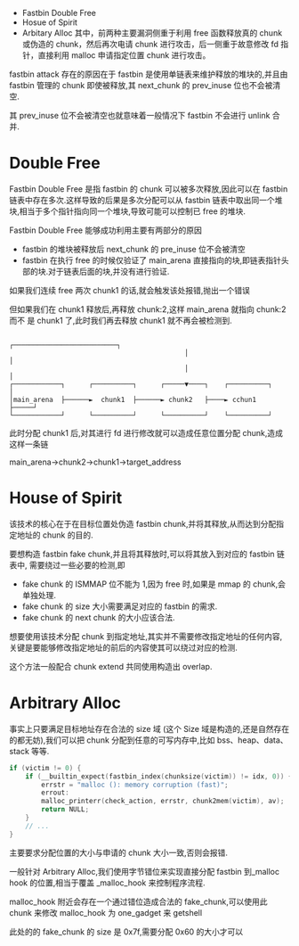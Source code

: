 - Fastbin Double Free
- Hosue of Spirit
- Arbitary Alloc
  其中，前两种主要漏洞侧重于利用 free 函数释放真的 chunk 或伪造的 chunk，然后再次电请 chunk 进行攻击，后一侧重于故意修改 fd 指针，直接利用 malloc 申请指定位置 chunk 进行攻击。

fastbin attack 存在的原因在于 fastbin 是使用单链表来维护释放的堆块的,并且由 fastbin
管理的 chunk 即使被释放,其 next_chunk 的 prev_inuse 位也不会被清空.

其 prev_inuse 位不会被清空也就意味着一般情况下 fastbin 不会进行 unlink 合并.

# Double Free

Fastbin Double Free 是指 fastbin 的 chunk 可以被多次释放,因此可以在 fastbin 链表中存在多次.这样导致的后果是多次分配可以从 fastbin 链表中取出同一个堆块,相当于多个指针指向同一个堆块,导致可能可以控制已 free 的堆块.

Fastbin Double Free 能够成功利用主要有两部分的原因

- fastbin 的堆块被释放后 next_chunk 的 pre_inuse 位不会被清空
- fastbin 在执行 free 的时候仅验证了 main_arena 直接指向的块,即链表指针头部的块.对于链表后面的块,并没有进行验证.

如果我们连续 free 两次 chunk1 的话,就会触发该处报错,抛出一个错误

但如果我们在 chunk1 释放后,再释放 chunk:2,这样 main_arena 就指向 chunk:2 而不
是 chunk1 了,此时我们再去释放 chunk1 就不再会被检测到.

```
                                            ┌──────────────────────────┐
                                            │                          │
                                            │                          │
┌────────────┐      ┌──────────┐      ┌─────▼────┐    ┌──────────┐     │
│main_arena  ├──────►  chunk1  ├──────► chunk2   ├────► cchun1   ├─────┘
└────────────┘      └──────────┘      └──────────┘    └──────────┘
```

此时分配 chunk1 后,对其进行 fd 进行修改就可以造成任意位置分配 chunk,造成这样一条链

main_arena->chunk2->chunk1->target_address

# House of Spirit

该技术的核心在于在目标位置处伪造 fastbin chunk,并将其释放,从而达到分配指定地址的 chunk 的目的.

要想构造 fastbin fake chunk,并且将其释放时,可以将其放入到对应的 fastbin 链表中, 需要绕过一些必要的检测,即

- fake chunk 的 ISMMAP 位不能为 1,因为 free 时,如果是 mmap 的 chunk,会单独处理.
- fake chunk 的 size 大小需要满足对应的 fastbin 的需求.
- fake chunk 的 next chunk 的大小应该合法.

想要使用该技术分配 chunk 到指定地址,其实并不需要修改指定地址的任何内容,关键是要能够修改指定地址的前后的内容使其可以绕过对应的检测.

这个方法一般配合 chunk extend 共同使用构造出 overlap.

# Arbitrary Alloc

事实上只要满足目标地址存在合法的 size 域 (这个 Size 域是构造的,还是自然存在的都无妨),我们可以把 chunk 分配到任意的可写内存中,比如 bss、heap、data、stack 等等.

```c
if (victim != 0) {
    if (__builtin_expect(fastbin_index(chunksize(victim)) != idx, 0)) {
        errstr = "malloc (): memory corruption (fast)";
        errout:
        malloc_printerr(check_action, errstr, chunk2mem(victim), av);
        return NULL;
    }
    // ...
}
```

主要要求分配位置的大小与申请的 chunk 大小一致,否则会报错.

一般针对 Arbitrary Alloc,我们使用字节错位来实现直接分配 fastbin 到\_malloc hook 的位置,相当于覆盖 \_malloc_hook 来控制程序流程.

malloc_hook 附近会存在一个通过错位造成合法的 fake_chunk,可以使用此 chunk 来修改 malloc_hook 为 one_gadget 来 getshell

此处的的 fake_chunk 的 size 是 0x7f,需要分配 0x60 的大小才可以
